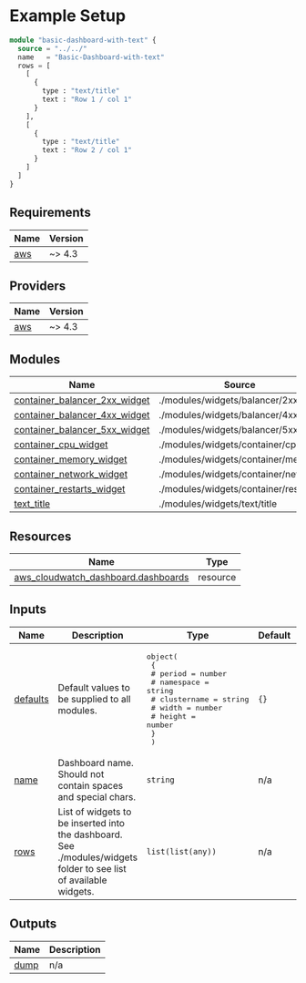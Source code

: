 <!-- BEGIN_TF_DOCS -->
# Example Setup
```tf
module "basic-dashboard-with-text" {
  source = "../../"
  name   = "Basic-Dashboard-with-text"
  rows = [
    [
      {
        type : "text/title"
        text : "Row 1 / col 1"
      }
    ],
    [
      {
        type : "text/title"
        text : "Row 2 / col 1"
      }
    ]
  ]
}
```

## Requirements

| Name | Version |
|------|---------|
| <a name="requirement_aws"></a> [aws](#requirement\_aws) | ~> 4.3 |

## Providers

| Name | Version |
|------|---------|
| <a name="provider_aws"></a> [aws](#provider\_aws) | ~> 4.3 |

## Modules

| Name | Source | Version |
|------|--------|---------|
| <a name="module_container_balancer_2xx_widget"></a> [container\_balancer\_2xx\_widget](#module\_container\_balancer\_2xx\_widget) | ./modules/widgets/balancer/2xx | n/a |
| <a name="module_container_balancer_4xx_widget"></a> [container\_balancer\_4xx\_widget](#module\_container\_balancer\_4xx\_widget) | ./modules/widgets/balancer/4xx | n/a |
| <a name="module_container_balancer_5xx_widget"></a> [container\_balancer\_5xx\_widget](#module\_container\_balancer\_5xx\_widget) | ./modules/widgets/balancer/5xx | n/a |
| <a name="module_container_cpu_widget"></a> [container\_cpu\_widget](#module\_container\_cpu\_widget) | ./modules/widgets/container/cpu | n/a |
| <a name="module_container_memory_widget"></a> [container\_memory\_widget](#module\_container\_memory\_widget) | ./modules/widgets/container/memory | n/a |
| <a name="module_container_network_widget"></a> [container\_network\_widget](#module\_container\_network\_widget) | ./modules/widgets/container/network | n/a |
| <a name="module_container_restarts_widget"></a> [container\_restarts\_widget](#module\_container\_restarts\_widget) | ./modules/widgets/container/restarts | n/a |
| <a name="module_text_title"></a> [text\_title](#module\_text\_title) | ./modules/widgets/text/title | n/a |

## Resources

| Name | Type |
|------|------|
| [aws_cloudwatch_dashboard.dashboards](https://registry.terraform.io/providers/hashicorp/aws/latest/docs/resources/cloudwatch_dashboard) | resource |

## Inputs

| Name | Description | Type | Default | Required |
|------|-------------|------|---------|:--------:|
| <a name="input_defaults"></a> [defaults](#input\_defaults) | Default values to be supplied to all modules. | <pre>object(<br>    {<br>      # period      = number<br>      # namespace   = string<br>      # clustername = string<br>      # width       = number<br>      # height      = number<br>    }<br>  )</pre> | `{}` | no |
| <a name="input_name"></a> [name](#input\_name) | Dashboard name. Should not contain spaces and special chars. | `string` | n/a | yes |
| <a name="input_rows"></a> [rows](#input\_rows) | List of widgets to be inserted into the dashboard. See ./modules/widgets folder to see list of available widgets. | `list(list(any))` | n/a | yes |

## Outputs

| Name | Description |
|------|-------------|
| <a name="output_dump"></a> [dump](#output\_dump) | n/a |
<!-- END_TF_DOCS -->
